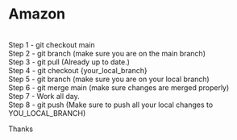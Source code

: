 # Amazon

<br />Step 1 - git checkout main
<br />Step 2 - git branch (make sure you are on the main branch)
<br />Step 3 - git pull (Already up to date.)
<br />Step 4 - git checkout {your_local_branch}
<br />Step 5 - git branch (make sure you are on your local branch)
<br />Step 6 - git merge main (make sure changes are merged properly)
<br />Step 7 - Work all day.
<br />Step 8 - git push (Make sure to push all your local changes to YOU_LOCAL_BRANCH)

Thanks